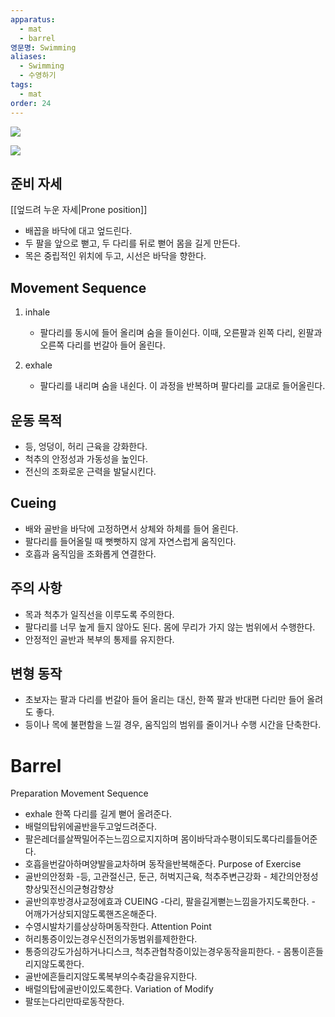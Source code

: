 ```yaml
---
apparatus:
  - mat
  - barrel
영문명: Swimming
aliases:
  - Swimming
  - 수영하기
tags:
  - mat
order: 24
---
```


![](https://youtu.be/m3FxOI-zmMo?si=CSZAChWm7_7bEf_E)

![](https://youtu.be/bY6ZyiO_7ek?si=uIxzhC6TchTv3HQA)

## 준비 자세

[[엎드려 누운 자세|Prone position]]

- 배꼽을 바닥에 대고 엎드린다.
- 두 팔을 앞으로 뻗고, 두 다리를 뒤로 뻗어 몸을 길게 만든다.
- 목은 중립적인 위치에 두고, 시선은 바닥을 향한다.

## Movement Sequence

1. inhale
    - 팔다리를 동시에 들어 올리며 숨을 들이쉰다. 이때, 오른팔과 왼쪽 다리, 왼팔과 오른쪽 다리를 번갈아 들어 올린다.

2. exhale
    - 팔다리를 내리며 숨을 내쉰다. 이 과정을 반복하며 팔다리를 교대로 들어올린다.

## 운동 목적

- 등, 엉덩이, 허리 근육을 강화한다.
- 척추의 안정성과 가동성을 높인다.
- 전신의 조화로운 근력을 발달시킨다.

## Cueing

- 배와 골반을 바닥에 고정하면서 상체와 하체를 들어 올린다.
- 팔다리를 들어올릴 때 뻣뻣하지 않게 자연스럽게 움직인다.
- 호흡과 움직임을 조화롭게 연결한다.

## 주의 사항

- 목과 척추가 일직선을 이루도록 주의한다.
- 팔다리를 너무 높게 들지 않아도 된다. 몸에 무리가 가지 않는 범위에서 수행한다.
- 안정적인 골반과 복부의 통제를 유지한다.

## 변형 동작

- 초보자는 팔과 다리를 번갈아 들어 올리는 대신, 한쪽 팔과 반대편 다리만 들어 올려도 좋다.
- 등이나 목에 불편함을 느낄 경우, 움직임의 범위를 줄이거나 수행 시간을 단축한다.

# Barrel

Preparation
Movement Sequence

- exhale
  한쪽 다리를 길게 뻗어 올려준다.
- 배럴의탑위에골반을두고엎드려준다.
- 팔은레더를살짝밀어주는느낌으로지지하며
  몸이바닥과수평이되도록다리를들어준다.
- 호흡을번갈아하며양발을교차하며 동작을반복해준다.
  Purpose of Exercise
- 골반의안정화
  -등, 고관절신근, 둔근, 허벅지근육, 척추주변근강화 - 체간의안정성향상및전신의균형감향상
- 골반의후방경사교정에효과
  CUEING
  -다리, 팔을길게뻗는느낌을가지도록한다. - 어깨가거상되지않도록핸즈온해준다.
- 수영시발차기를상상하며동작한다.
  Attention Point
- 허리통증이있는경우신전의가동범위를제한한다.
- 통증의강도가심하거나디스크, 척추관협착증이있는경우동작을피한다. - 몸통이흔들리지않도록한다.
- 골반에흔들리지않도록복부의수축감을유지한다.
- 배럴의탑에골반이있도록한다.
  Variation of Modify
- 팔또는다리만따로동작한다.